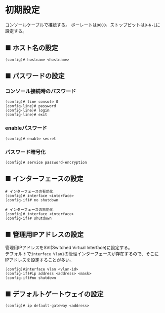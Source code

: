 # 初期設定
コンソールケーブルで接続する。
ボーレートは`9600`、ストップビットは`8-N-1`に設定する。

## ■ ホスト名の設定
```
(config)# hostname <hostname>
```

## ■ パスワードの設定
### コンソール接続時のパスワード
```
(config)# line console 0
(config-line)# password
(config-line)# login
(config-line)# exit
```
### enableパスワード
```
(config)# enable secret
```
### パスワード暗号化
```
(config)# service password-encryption
```

## ■ インターフェースの設定
```
# インターフェースの有効化
(config)# interface <interface>
(config-if)# no shutdown

# インターフェースの無効化
(config)# interface <interface>
(config-if)# shutdown
```

## ■ 管理用IPアドレスの設定
管理用IPアドレスをSVI(Switched Virtual Interface)に設定する。  
デフォルトで`interface Vlan1`の管理インターフェースが存在するので、そこにIPアドレスを設定することが多い。
```
(config)#interface vlan <vlan-id>
(config-if)#ip address <address> <mask>
(config-if)#no shutdown
```

## ■ デフォルトゲートウェイの設定
```
(config)# ip default-gateway <address>
```
